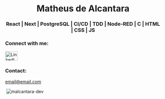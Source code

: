 <h1 align="center">Matheus de Alcantara</h1>
<h3 align="center">React | Next | PostgreSQL | CI/CD | TDD | Node-RED | C | HTML | CSS | JS</h3>


<h3 align="left">Connect with me:</h3>
<p align="left">
  <a href="https://linkedin.com/in/malcantara-dev" target="_blank">
    <img align="center"
         src="https://cdn.jsdelivr.net/gh/devicons/devicon/icons/linkedin/linkedin-original.svg"
         alt="LinkedIn"
         height="30" width="40" />
  </a>
</p>

<h3 align="left">Contact:</h3>
<p align="left">
  <a href="mailto:email@email.com">email@email.com</a>
</p>



<p>&nbsp;<img align="center" src="https://github-readme-stats.vercel.app/api?username=malcantara-dev&show_icons=true&locale=en" alt="malcantara-dev" /></p>
